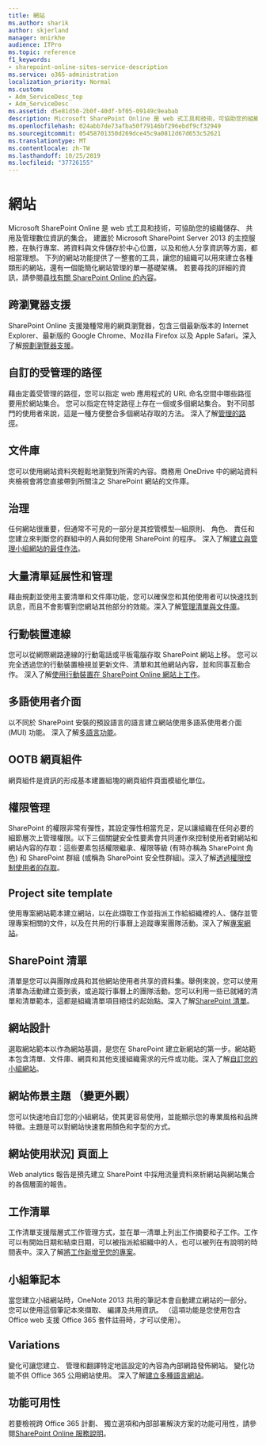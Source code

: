 ```yaml
---
title: 網站
ms.author: sharik
author: skjerland
manager: mnirkhe
audience: ITPro
ms.topic: reference
f1_keywords:
- sharepoint-online-sites-service-description
ms.service: o365-administration
localization_priority: Normal
ms.custom:
- Adm_ServiceDesc_top
- Adm_ServiceDesc
ms.assetid: d5e81d50-2b0f-40df-bf05-09149c9eabab
description: Microsoft SharePoint Online 是 web 式工具和技術，可協助您的組織儲存、 共用及管理數位資訊的集合。 建置於 Microsoft SharePoint Server 2013 的主控服務，在執行專案、將資料與文件儲存於中心位置，以及和他人分享資訊等方面，都相當理想。
ms.openlocfilehash: 024abb7de73afba50f79146bf296ebdf9cf32949
ms.sourcegitcommit: 05458701350d269dce45c9a0812d67d653c52621
ms.translationtype: MT
ms.contentlocale: zh-TW
ms.lasthandoff: 10/25/2019
ms.locfileid: "37726155"
---
```

# <a name="sites"></a>網站

Microsoft SharePoint Online 是 web 式工具和技術，可協助您的組織儲存、 共用及管理數位資訊的集合。 建置於 Microsoft SharePoint Server 2013 的主控服務，在執行專案、將資料與文件儲存於中心位置，以及和他人分享資訊等方面，都相當理想。 下列的網站功能提供了一整套的工具，讓您的組織可以用來建立各種類形的網站，還有一個能簡化網站管理的單一基礎架構。 若要尋找的詳細的資訊，請參閱[尋找有關 SharePoint Online 的內容](https://support.office.com/Article/Find-content-about-SharePoint-Online-0ff4f5c6-b8b3-4d6a-be9a-99e6dcb9a3b7)。
  
## <a name="cross-browser-support"></a>跨瀏覽器支援

SharePoint Online 支援幾種常用的網頁瀏覽器，包含三個最新版本的 Internet Explorer、最新版的 Google Chrome、Mozilla Firefox 以及 Apple Safari。深入了解[規劃瀏覽器支援](https://go.microsoft.com/fwlink/?LinkId=271048)。
  
## <a name="custom-managed-paths"></a>自訂的受管理的路徑

藉由定義受管理的路徑，您可以指定 web 應用程式的 URL 命名空間中哪些路徑要用於網站集合。 您可以指定在特定路徑上存在一個或多個網站集合。 對不同部門的使用者來說，這是一種方便整合多個網站存取的方法。 深入了解[管理的路徑](https://go.microsoft.com/fwlink/?LinkId=271049)。
  
## <a name="document-libraries"></a>文件庫

您可以使用網站資料夾輕鬆地瀏覽到所需的內容。商務用 OneDrive 中的網站資料夾檢視會將您直接帶到所關注之 SharePoint 網站的文件庫。 
  
## <a name="governance"></a>治理

任何網站很重要，但通常不可見的一部分是其控管模型&mdash;組原則、 角色、 責任和您建立來判斷您的群組中的人員如何使用 SharePoint 的程序。 深入了解[建立與管理小組網站的最佳作法](https://go.microsoft.com/fwlink/?LinkId=271050)。
  
## <a name="large-list-scalability-and-management"></a>大量清單延展性和管理

藉由規劃並使用主要清單和文件庫功能，您可以確保您和其他使用者可以快速找到訊息，而且不會影響到您網站其他部分的效能。深入了解[管理清單與文件庫](https://go.microsoft.com/fwlink/?LinkId=271051)。
  
## <a name="mobile-connectivity"></a>行動裝置連線

您可以從網際網路連線的行動電話或平板電腦存取 SharePoint 網站上移。 您可以完全透過您的行動裝置檢視並更新文件、清單和其他網站內容，並和同事互動合作。 深入了解[使用行動裝置在 SharePoint Online 網站上工作](https://go.microsoft.com/fwlink/?LinkId=271052)。
  
## <a name="multilingual-user-interface"></a>多語使用者介面

以不同於 SharePoint 安裝的預設語言的語言建立網站使用多語系使用者介面 (MUI) 功能。 深入了解[多語言功能](https://go.microsoft.com/fwlink/?LinkId=271053)。
  
## <a name="ootb-web-parts"></a>OOTB 網頁組件

網頁組件是資訊的形成基本建置組塊的網頁組件頁面模組化單位。
  
## <a name="permissions-management"></a>權限管理

SharePoint 的權限非常有彈性，其設定彈性相當充足，足以讓組織在任何必要的細節層次上管理權限。以下三個關鍵安全性要素會共同運作來控制使用者對網站和網站內容的存取：這些要素包括權限繼承、權限等級 (有時亦稱為 SharePoint 角色) 和 SharePoint 群組 (或稱為 SharePoint 安全性群組)。深入了解[透過權限控制使用者的存取](https://go.microsoft.com/fwlink/?LinkId=271054)。
  
## <a name="project-site-template"></a>Project site template

使用專案網站範本建立網站，以在此擷取工作並指派工作給組織裡的人、儲存並管理專案相關的文件，以及在共用的行事曆上追蹤專案團隊活動。深入了解[專案網站](https://go.microsoft.com/fwlink/?LinkId=271228)。
  
## <a name="sharepoint-lists"></a>SharePoint 清單

清單是您可以與團隊成員和其他網站使用者共享的資料集。舉例來說，您可以使用清單為活動建立簽到表，或追蹤行事曆上的團隊活動。您可以利用一些已就緒的清單和清單範本，這都是組織清單項目絕佳的起始點。深入了解[SharePoint 清單](https://go.microsoft.com/fwlink/?LinkId=271056)。
  
## <a name="site-designs"></a>網站設計

選取網站範本以作為網站基調，是您在 SharePoint 建立新網站的第一步。網站範本包含清單、文件庫、網頁和其他支援組織需求的元件或功能。深入了解[自訂您的小組網站](https://go.microsoft.com/fwlink/?LinkId=271058)。
  
## <a name="site-themes-change-the-look"></a>網站佈景主題 （變更外觀）

您可以快速地自訂您的小組網站，使其更容易使用，並能顯示您的專業風格和品牌特徵。主題是可以對網站快速套用顏色和字型的方式。
  
## <a name="site-usage-page"></a>網站使用狀況] 頁面上

Web analytics 報告是預先建立 SharePoint 中採用流量資料來析網站與網站集合的各個層面的報告。 
  
## <a name="task-list"></a>工作清單

工作清單支援階層式工作管理方式，並在單一清單上列出工作摘要和子工作。工作可以有開始日期和結束日期，可以被指派給組織中的人，也可以被列在有說明的時間表中。深入了解[將工作新增至您的專案](https://go.microsoft.com/fwlink/?LinkId=271230)。
  
## <a name="team-notebook"></a>小組筆記本

當您建立小組網站時，OneNote 2013 共用的筆記本會自動建立網站的一部分。 您可以使用這個筆記本來擷取、 編譯及共用資訊。 （這項功能是您使用包含 Office web 支援 Office 365 套件註冊時，才可以使用）。
  
## <a name="variations"></a>Variations

變化可讓您建立、 管理和翻譯特定地區設定的內容為內部網路發佈網站。 變化功能不供 Office 365 公用網站使用。 深入了解[建立多種語言網站](https://go.microsoft.com/fwlink/?LinkId=272921)。
  
## <a name="feature-availability"></a>功能可用性

若要檢視跨 Office 365 計劃、 獨立選項和內部部署解決方案的功能可用性，請參閱[SharePoint Online 服務說明](sharepoint-online-service-description.md)。
  

